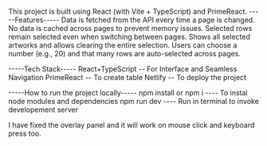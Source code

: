 This project is built using React (with Vite + TypeScript) and PrimeReact.
-----Features-----
Data is fetched from the API every time a page is changed. No data is cached across pages to prevent memory issues.
Selected rows remain selected even when switching between pages.
Shows all selected artworks and allows clearing the entire selection.
Users can choose a number (e.g., 20) and that many rows are auto-selected across pages.

-----Tech Stack-----
React+TypeScript -- For Interface and Seamless Navigation
PrimeReact -- To create table
Netlify -- To deploy the project

-----How to run the project locally-----
npm install or npm i ---- To instal node modules and dependencies
npm run dev ---- Run in terminal to invoke developement server

I have fixed the overlay panel and it will work on mouse click and keyboard press too.
